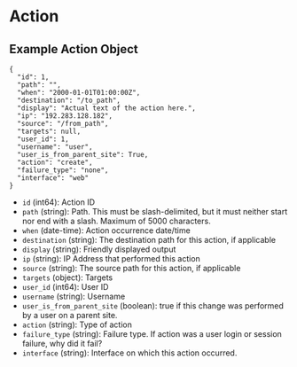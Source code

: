 # Action

## Example Action Object

```
{
  "id": 1,
  "path": "",
  "when": "2000-01-01T01:00:00Z",
  "destination": "/to_path",
  "display": "Actual text of the action here.",
  "ip": "192.283.128.182",
  "source": "/from_path",
  "targets": null,
  "user_id": 1,
  "username": "user",
  "user_is_from_parent_site": True,
  "action": "create",
  "failure_type": "none",
  "interface": "web"
}
```

* `id` (int64): Action ID
* `path` (string): Path. This must be slash-delimited, but it must neither start nor end with a slash. Maximum of 5000 characters.
* `when` (date-time): Action occurrence date/time
* `destination` (string): The destination path for this action, if applicable
* `display` (string): Friendly displayed output
* `ip` (string): IP Address that performed this action
* `source` (string): The source path for this action, if applicable
* `targets` (object): Targets
* `user_id` (int64): User ID
* `username` (string): Username
* `user_is_from_parent_site` (boolean): true if this change was performed by a user on a parent site.
* `action` (string): Type of action
* `failure_type` (string): Failure type.  If action was a user login or session failure, why did it fail?
* `interface` (string): Interface on which this action occurred.
